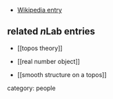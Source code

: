 

* [Wikipedia entry](http://en.wikipedia.org/wiki/Michael_Fourman)

## related $n$Lab entries

* [[topos theory]]

* [[real number object]]

* [[smooth structure on a topos]]

category: people